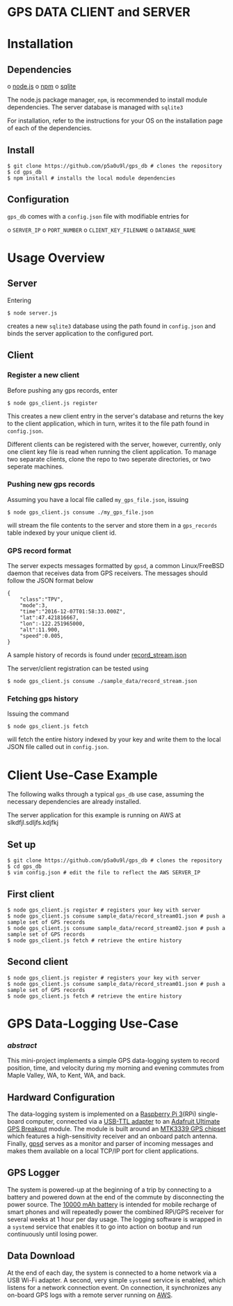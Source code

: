 # GPS DATA CLIENT and SERVER

# Installation

## Dependencies

o [node.js](https://nodejs.org/en/download/)
o [npm](https://www.npmjs.com/)
o [sqlite](https://sqlite.org/)

The node.js package manager, `npm`, is recommended to install module dependencies. The server database is managed with `sqlite3`

For installation, refer to the instructions for your OS on the installation page of each of the dependencies.

## Install

    $ git clone https://github.com/p5a0u9l/gps_db # clones the repository
    $ cd gps_db
    $ npm install # installs the local module dependencies

## Configuration

`gps_db` comes with a `config.json` file with modifiable entries for

o `SERVER_IP`
o `PORT_NUMBER`
o `CLIENT_KEY_FILENAME`
o `DATABASE_NAME`

# Usage Overview

## Server

Entering

    $ node server.js

creates a new `sqlite3` database using the path found in `config.json` and binds the server application to the configured port.

## Client

### Register a new client

Before pushing any gps records, enter

    $ node gps_client.js register

This creates a new client entry in the server's database and returns the key to the client application, which in turn, writes it to the file path found in `config.json`.

Different clients can be registered with the server, however, currently, only one client key file is read when running the client application. To manage two separate clients, clone the repo to two seperate directories, or two seperate machines.

### Pushing new gps records

Assuming you have a local file called `my_gps_file.json`, issuing

    $ node gps_client.js consume ./my_gps_file.json

will stream the file contents to the server and store them in a `gps_records` table indexed by your unique client id.

### GPS record format

The server expects messages formatted by `gpsd`, a common Linux/FreeBSD daemon that receives data from GPS receivers. The messages should follow the JSON format below

    {
        "class":"TPV",
        "mode":3,
        "time":"2016-12-07T01:58:33.000Z",
        "lat":47.421816667,
        "lon":-122.251965000,
        "alt":11.900,
        "speed":0.005,
    }

A sample history of records is found under [record_stream.json](sample_data/record_stream.json)

The server/client registration can be tested using

    $ node gps_client.js consume ./sample_data/record_stream.json

### Fetching gps history

Issuing the command

    $ node gps_client.js fetch

will fetch the entire history indexed by your key and write them to the local JSON file called out in `config.json`.

# Client Use-Case Example

The following walks through a typical `gps_db` use case, assuming the necessary dependencies are already installed.

The server application for this example is running on AWS at slkdfjl.sdljfs.kdjfkj

## Set up

    $ git clone https://github.com/p5a0u9l/gps_db # clones the repository
    $ cd gps_db
    $ vim config.json # edit the file to reflect the AWS SERVER_IP

## First client

    $ node gps_client.js register # registers your key with server
    $ node gps_client.js consume sample_data/record_stream01.json # push a sample set of GPS records
    $ node gps_client.js consume sample_data/record_stream02.json # push a sample set of GPS records
    $ node gps_client.js fetch # retrieve the entire history

## Second client

    $ node gps_client.js register # registers your key with server
    $ node gps_client.js consume sample_data/record_stream01.json # push a sample set of GPS records
    $ node gps_client.js fetch # retrieve the entire history

# GPS Data-Logging Use-Case

### _abstract_
This mini-project implements a simple GPS data-logging system to record position, time, and velocity during my morning and evening commutes from Maple Valley, WA, to Kent, WA, and back.

## Hardward Configuration
The data-logging system is implemented on a [Raspberry Pi 3](https://www.raspberrypi.org/products/raspberry-pi-3-model-b/)(RPi) single-board computer, connected via a [USB-TTL adapter](https://www.amazon.com/JBtek%C2%AE-WINDOWS-Supported-Raspberry-Programming/dp/B00QT7LQ88/ref=pd_bxgy_23_img_3?_encoding=UTF8&pd_rd_i=B00QT7LQ88&pd_rd_r=DVMW2MNRZ9JY7Y6295FG&pd_rd_w=j2fIe&pd_rd_wg=3QblB&psc=1&refRID=DVMW2MNRZ9JY7Y6295FG<Paste>) to an [Adafruit Ultimate GPS Breakout](https://www.adafruit.com/product/746) module. The module is built around an [MTK3339 GPS chipset](https://cdn-shop.adafruit.com/datasheets/GlobalTop-FGPMMOPA6H-Datasheet-V0A.pdf) which features a high-sensitivity receiver and an onboard patch antenna. Finally, [gpsd](http://www.catb.org/gpsd/) serves as a monitor and parser of incoming messages and makes them available on a local TCP/IP port for client applications.

## GPS Logger
The system is powered-up at the beginning of a trip by connecting to a battery and powered down at the end of the commute by disconnecting the power source. The [10000 mAh battery](https://www.amazon.com/gp/product/B0194WDVHI/ref=oh_aui_search_detailpage?ie=UTF8&psc=1) is intended for mobile recharge of smart phones and will repeatedly power the combined RPi/GPS receiver for several weeks at 1 hour per day usage. The logging software is wrapped in a `systemd` service that enables it to go into action on bootup and run continuously until losing power.

## Data Download
At the end of each day, the system is connected to a home network via a USB Wi-Fi adapter. A second, very simple `systemd` service is enabled, which listens for a network connection event. On connection, it synchronizes any on-board GPS logs with a remote server running on [AWS](https://aws.amazon.com/).

